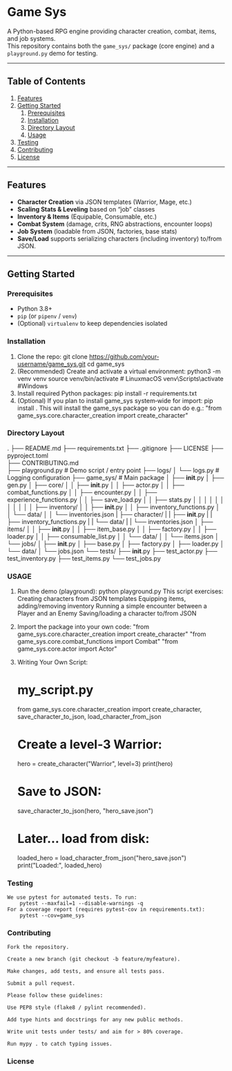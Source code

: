 # Game Sys

A Python-based RPG engine providing character creation, combat, items, and job systems.  
This repository contains both the `game_sys/` package (core engine) and a `playground.py` demo for testing.

---

## Table of Contents

1. [Features](#features)  
2. [Getting Started](#getting-started)  
   1. [Prerequisites](#prerequisites)  
   2. [Installation](#installation)  
   3. [Directory Layout](#directory-layout)  
   4. [Usage](#usage)  
3. [Testing](#testing)  
4. [Contributing](#contributing)  
5. [License](#license)

---

## Features

- **Character Creation** via JSON templates (Warrior, Mage, etc.)  
- **Scaling Stats & Leveling** based on “job” classes  
- **Inventory & Items** (Equipable, Consumable, etc.)  
- **Combat System** (damage, crits, RNG abstractions, encounter loops)  
- **Job System** (loadable from JSON, factories, base stats)  
- **Save/Load** supports serializing characters (including inventory) to/from JSON.  

---

## Getting Started

### Prerequisites

- Python 3.8+  
- `pip` (or `pipenv` / `venv`)  
- (Optional) `virtualenv` to keep dependencies isolated  

### Installation

1. Clone the repo:
   git clone https://github.com/your‐username/game_sys.git
   cd game_sys
2. (Recommended) Create and activate a virtual environment:
    python3 -m venv venv
    source venv/bin/activate   # LinuxmacOS
    venv\Scripts\activate      #Windows
3. Install required Python packages:
    pip install -r requirements.txt
4. (Optional) If you plan to install game_sys system‐wide for import:
    pip install .
    This will install the game_sys package so you can do e.g.: 
    "from game_sys.core.character_creation import create_character"
### Directory Layout
.
├── README.md
├── requirements.txt
├── .gitignore
├── LICENSE
├── pyproject.toml       
├── CONTRIBUTING.md     
├── playground.py        # Demo script / entry point
├── logs/
│   └── logs.py          # Logging configuration
├── game_sys/            # Main package
│   ├── __init__.py
│   ├── gen.py
│   ├── core/
│   │   ├── __init__.py
│   │   ├── actor.py
│   │   ├── combat_functions.py
│   │   ├── encounter.py
│   │   ├── experience_functions.py
│   │   ├── save_load.py
│   │   ├── stats.py
│   │
│   │ 
│   │
│   │ 
│   │ 
│   ├── inventory/
│   │   ├── __init__.py
│   │   ├── inventory_functions.py
│   │   └── data/
│   │       └── inventories.json
|   ├── character/
|   |    ├── __init__.py
|   |    ├── inventory_functions.py
|   |    └── data/
|   |       └── inventories.json
│   ├── items/
│   │   ├── __init__.py
│   │   ├── item_base.py
│   │   ├── factory.py
│   │   ├── loader.py
│   │   ├── consumable_list.py
│   │   └── data/
│   │       └── items.json
│   └── jobs/
│       ├── __init__.py
│       ├── base.py
│       ├── factory.py
│       ├── loader.py
│       └── data/
│           └── jobs.json
└── tests/
    ├── __init__.py
    ├── test_actor.py
    ├── test_inventory.py
    ├── test_items.py
    └── test_jobs.py

### USAGE

1. Run the demo (playground):
    python playground.py
    This script exercises:
        Creating characters from JSON templates
        Equipping items, adding/removing inventory
        Running a simple encounter between a Player and an Enemy
        Saving/loading a character to/from JSON
2. Import the package into your own code:
    "from game_sys.core.character_creation import create_character"
    "from game_sys.core.combat_functions import Combat"
    "from game_sys.core.actor import Actor"

3. Writing Your Own Script:
    # my_script.py
    from game_sys.core.character_creation import create_character, save_character_to_json, load_character_from_json

    # Create a level‐3 Warrior:
    hero = create_character("Warrior", level=3)
    print(hero)

    # Save to JSON:
    save_character_to_json(hero, "hero_save.json")

    # Later… load from disk:
    loaded_hero = load_character_from_json("hero_save.json")
    print("Loaded:", loaded_hero)

### Testing
    We use pytest for automated tests. To run:
        pytest --maxfail=1 --disable-warnings -q
    For a coverage report (requires pytest-cov in requirements.txt):
        pytest --cov=game_sys

### Contributing
    Fork the repository.

    Create a new branch (git checkout -b feature/myfeature).

    Make changes, add tests, and ensure all tests pass.

    Submit a pull request.

    Please follow these guidelines:

    Use PEP8 style (flake8 / pylint recommended).

    Add type hints and docstrings for any new public methods.

    Write unit tests under tests/ and aim for > 80% coverage.

    Run mypy . to catch typing issues.
### License
